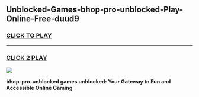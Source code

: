 
## Unblocked-Games-bhop-pro-unblocked-Play-Online-Free-duud9
<h3>
<a href="https://premium76.site?title=bhop-pro-unblocked&ref=26A">CLICK TO PLAY</a></h3>
<hr>

<h3>
<a href="https://premium76.site?title=bhop-pro-unblocked&ref=26A">CLICK 2 PLAY</a>
  
</h3>

<a href="https://premium76.site?title=bhop-pro-unblocked&ref=26A"><img src="https://clearcache.store/games.png"></a>


**bhop-pro-unblocked games unblocked: Your Gateway to Fun and Accessible Online Gaming**
